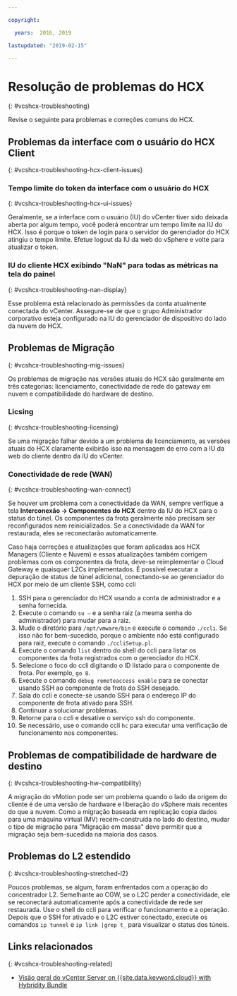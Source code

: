 ```yaml
---

copyright:

  years:  2016, 2019

lastupdated: "2019-02-15"

---
```


# Resolução de problemas do HCX
{: #vcshcx-troubleshooting}

Revise o seguinte para problemas e correções comuns do HCX.

## Problemas da interface com o usuário do HCX Client
{: #vcshcx-troubleshooting-hcx-client-issues}

### Tempo limite do token da interface com o usuário do HCX
{: #vcshcx-troubleshooting-hcx-ui-issues}

Geralmente, se a interface com o usuário (IU) do vCenter tiver sido deixada aberta por algum tempo, você poderá encontrar um tempo limite na IU do HCX. Isso é porque o token de login para o servidor do gerenciador do HCX atingiu o tempo limite. Efetue logout da IU da web do vSphere e volte para atualizar o token.

### IU do cliente HCX exibindo "NaN" para todas as métricas na tela do painel
{: #vcshcx-troubleshooting-nan-display}

Esse problema está relacionado às permissões da conta atualmente conectada do vCenter. Assegure-se de que o grupo Administrador corporativo esteja configurado na IU do gerenciador de dispositivo do lado da nuvem do HCX.

## Problemas de Migração
{: #vcshcx-troubleshooting-mig-issues}

Os problemas de migração nas versões atuais do HCX são geralmente em três categorias: licenciamento, conectividade de rede do gateway em nuvem e compatibilidade do hardware de destino.

### Licsing
{: #vcshcx-troubleshooting-licensing}

Se uma migração falhar devido a um problema de licenciamento, as versões atuais do HCX claramente exibirão isso na mensagem de erro com a IU da web do cliente dentro da IU do vCenter.

### Conectividade de rede (WAN)
{: #vcshcx-troubleshooting-wan-connect}

Se houver um problema com a conectividade da WAN, sempre verifique a tela **Interconexão -> Componentes do HCX**
dentro da IU do HCX para o status do túnel. Os componentes da frota geralmente não precisam ser reconfigurados nem reinicializados. Se a conectividade da WAN for restaurada, eles se reconectarão automaticamente.

Caso haja correções e atualizações que foram aplicadas aos HCX Managers (Cliente e Nuvem) e essas atualizações também corrigem problemas com os componentes da frota, deve-se reimplementar o Cloud Gateway e quaisquer L2Cs implementados. É possível executar a depuração de status de túnel adicional, conectando-se ao gerenciador do HCX por meio de um cliente SSH, como ccli  

1. SSH para o gerenciador do HCX usando a conta de administrador e a senha fornecida.
2. Execute o comando `su –` e a senha raiz (a mesma senha do administrador) para mudar para a raiz.
3. Mude o diretório para `/opt/vmware/bin` e execute o comando `./ccli`. Se isso não for bem-sucedido, porque o ambiente não está configurado para raiz, execute o comando `./ccliSetup.pl`.
4. Execute o comando `list` dentro do shell do ccli para listar os componentes da frota registrados com o gerenciador do HCX.
5. Selecione o foco do ccli digitando o ID listado para o componente de frota. Por exemplo,  ` go 8 `.
6. Execute o comando `debug remoteaccess enable` para se conectar usando SSH ao componente de frota do SSH desejado.
7. Saia do ccli e conecte-se usando SSH para o endereço IP do componente de frota ativado para SSH.
9. Continuar a solucionar problemas.
10. Retorne para o ccli e desative o serviço ssh do componente.
11. Se necessário, use o comando ccli `hc` para executar uma verificação de funcionamento nos componentes.

## Problemas de compatibilidade de hardware de destino
{: #vcshcx-troubleshooting-hw-compatibility}

A migração do vMotion pode ser um problema quando o lado da origem do cliente é de uma versão de hardware e liberação do vSphere mais recentes do que a nuvem. Como a migração baseada em replicação copia dados para uma máquina virtual (MV) recém-construída no lado do destino, mudar o tipo de migração para "Migração em massa" deve permitir que a migração seja bem-sucedida na maioria dos casos.

## Problemas do L2 estendido
{: #vcshcx-troubleshooting-stretched-l2}

Poucos problemas, se algum, foram enfrentados com a operação do concentrador L2. Semelhante ao CGW, se o L2C perder a conectividade, ele se reconectará automaticamente após a conectividade de rede ser restaurada. Use o shell do ccli para verificar o funcionamento e a operação. Depois que o SSH for ativado e o L2C estiver conectado, execute os comandos `ip tunnel` e `ip link |grep t_` para visualizar o status dos túneis.

## Links relacionados
{: #vcshcx-troubleshooting-related}

* [Visão geral do vCenter Server on {{site.data.keyword.cloud}} with Hybridity Bundle](/docs/services/vmwaresolutions/archiref/vcs/vcs-hybridity-intro.html)   
